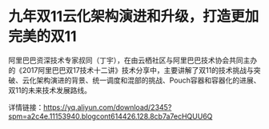 # 九年双11云化架构演进和升级，打造更加完美的双11
阿里巴巴资深技术专家叔同（丁宇），在由云栖社区与阿里巴巴技术协会共同主办的《2017阿里巴巴双17技术十二讲》技术分享中，主要讲解了双11的技术挑战与突破、云化架构演进的背景、统一调度和混部的挑战、Pouch容器和容器化的进展、双11的未来技术发展路线。

详情链接：https://yq.aliyun.com/download/2345?spm=a2c4e.11153940.blogcont614426.128.8cb7a7ecHQUU6Q
